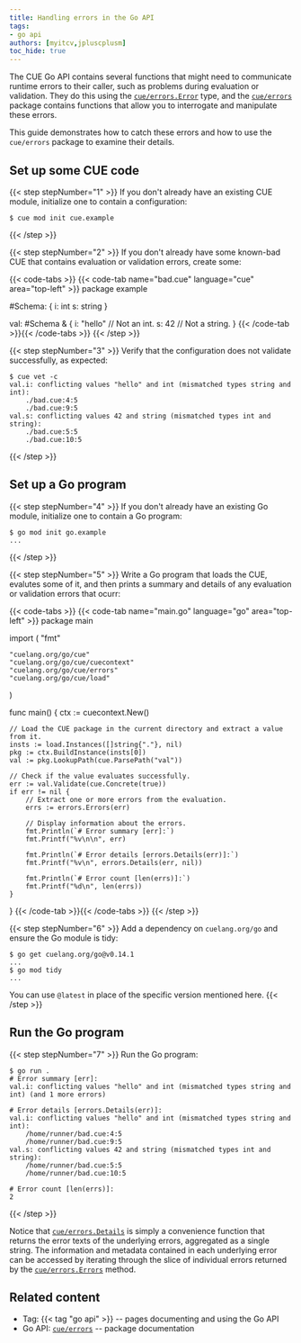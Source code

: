 ```yaml
---
title: Handling errors in the Go API
tags:
- go api
authors: [myitcv,jpluscplusm]
toc_hide: true
---
```


The CUE Go API contains several functions that might need to communicate
runtime errors to their caller, such as problems during evaluation or
validation. They do this using the
[`cue/errors.Error`](https://pkg.go.dev/cuelang.org/go/cue/errors#Error) type,
and the [`cue/errors`](https://pkg.go.dev/cuelang.org/go/cue/errors)
package contains functions that allow you to interrogate and manipulate these
errors.

This guide demonstrates how to catch these errors
and how to use the `cue/errors` package to examine their details.

<!--more-->

## Set up some CUE code

{{< step stepNumber="1" >}}
If you don't already have an existing CUE module,
initialize one to contain a configuration:

````text { title="TERMINAL" type="terminal" codeToCopy="Y3VlIG1vZCBpbml0IGN1ZS5leGFtcGxl" }
$ cue mod init cue.example
````
{{< /step >}}

{{< step stepNumber="2" >}}
If you don't already have some known-bad CUE that contains evaluation or
validation errors, create some:

{{< code-tabs >}}
{{< code-tab name="bad.cue" language="cue" area="top-left" >}}
package example

#Schema: {
	i: int
	s: string
}

val: #Schema & {
	i: "hello" // Not an int.
	s: 42      // Not a string.
}
{{< /code-tab >}}{{< /code-tabs >}}
{{< /step >}}

{{< step stepNumber="3" >}}
Verify that the configuration does not validate successfully, as expected:

````text { title="TERMINAL" type="terminal" codeToCopy="Y3VlIHZldCAtYw==" }
$ cue vet -c
val.i: conflicting values "hello" and int (mismatched types string and int):
    ./bad.cue:4:5
    ./bad.cue:9:5
val.s: conflicting values 42 and string (mismatched types int and string):
    ./bad.cue:5:5
    ./bad.cue:10:5
````
{{< /step >}}

## Set up a Go program

{{< step stepNumber="4" >}}
If you don't already have an existing Go module,
initialize one to contain a Go program:

````text { title="TERMINAL" type="terminal" codeToCopy="Z28gbW9kIGluaXQgZ28uZXhhbXBsZQ==" }
$ go mod init go.example
...
````
{{< /step >}}

{{< step stepNumber="5" >}}
Write a Go program that loads the CUE, evalutes some of it, and then prints a
summary and details of any evaluation or validation errors that ocurr:

{{< code-tabs >}}
{{< code-tab name="main.go" language="go" area="top-left" >}}
package main

import (
	"fmt"

	"cuelang.org/go/cue"
	"cuelang.org/go/cue/cuecontext"
	"cuelang.org/go/cue/errors"
	"cuelang.org/go/cue/load"
)

func main() {
	ctx := cuecontext.New()

	// Load the CUE package in the current directory and extract a value from it.
	insts := load.Instances([]string{"."}, nil)
	pkg := ctx.BuildInstance(insts[0])
	val := pkg.LookupPath(cue.ParsePath("val"))

	// Check if the value evaluates successfully.
	err := val.Validate(cue.Concrete(true))
	if err != nil {
		// Extract one or more errors from the evaluation.
		errs := errors.Errors(err)

		// Display information about the errors.
		fmt.Println(`# Error summary [err]:`)
		fmt.Printf("%v\n\n", err)

		fmt.Println(`# Error details [errors.Details(err)]:`)
		fmt.Printf("%v\n", errors.Details(err, nil))

		fmt.Println(`# Error count [len(errs)]:`)
		fmt.Printf("%d\n", len(errs))
	}
}
{{< /code-tab >}}{{< /code-tabs >}}
{{< /step >}}

{{< step stepNumber="6" >}}
Add a dependency on `cuelang.org/go` and ensure the Go module is tidy:

````text { title="TERMINAL" type="terminal" codeToCopy="Z28gZ2V0IGN1ZWxhbmcub3JnL2dvQHYwLjE0LjEKZ28gbW9kIHRpZHk=" }
$ go get cuelang.org/go@v0.14.1
...
$ go mod tidy
...
````

You can use `@latest` in place of the specific version mentioned here.
{{< /step >}}

## Run the Go program

{{< step stepNumber="7" >}}
Run the Go program:

````text { title="TERMINAL" type="terminal" codeToCopy="Z28gcnVuIC4=" }
$ go run .
# Error summary [err]:
val.i: conflicting values "hello" and int (mismatched types string and int) (and 1 more errors)

# Error details [errors.Details(err)]:
val.i: conflicting values "hello" and int (mismatched types string and int):
    /home/runner/bad.cue:4:5
    /home/runner/bad.cue:9:5
val.s: conflicting values 42 and string (mismatched types int and string):
    /home/runner/bad.cue:5:5
    /home/runner/bad.cue:10:5

# Error count [len(errs)]:
2
````
{{< /step >}}

Notice that
[`cue/errors.Details`](https://pkg.go.dev/cuelang.org/go/cue/errors#Details) is
simply a convenience function that returns the error texts of the underlying
errors, aggregated as a single string. The information and metadata contained
in each underlying error can be accessed by iterating through the slice of
individual errors returned by the
[`cue/errors.Errors`](https://pkg.go.dev/cuelang.org/go/cue/errors#Errors)
method.
## Related content

- Tag: {{< tag "go api" >}} -- pages documenting and using the Go API
- Go API: [`cue/errors`](https://pkg.go.dev/cuelang.org/go/cue/errors#section-documentation)
  -- package documentation
